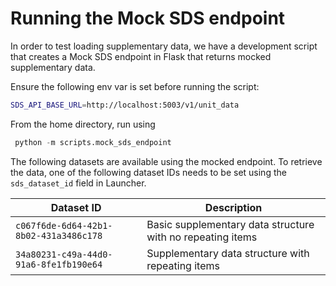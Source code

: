 # Running the Mock SDS endpoint

In order to test loading supplementary data, we have a development script that creates a Mock SDS endpoint in Flask that
returns mocked supplementary data.

Ensure the following env var is set before running the script:
```bash
SDS_API_BASE_URL=http://localhost:5003/v1/unit_data
```

From the home directory, run using
```python
 python -m scripts.mock_sds_endpoint
```

The following datasets are available using the mocked endpoint. To retrieve the data, one of the following dataset IDs needs to be set using the `sds_dataset_id`
field in Launcher.

| Dataset ID             | Description                                                |
|------------------------|------------------------------------------------------------|
| `c067f6de-6d64-42b1-8b02-431a3486c178` | Basic supplementary data structure with no repeating items |
| `34a80231-c49a-44d0-91a6-8fe1fb190e64`  | Supplementary data structure with repeating items          |

